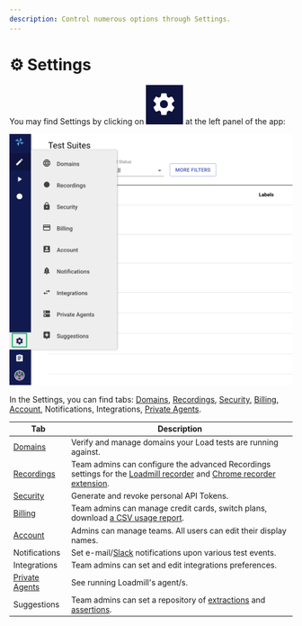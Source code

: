 ```yaml
---
description: Control numerous options through Settings.
---
```


# ⚙ Settings

You may find Settings by clicking on <img src="../.gitbook/assets/Screenshot (46).png" alt="" data-size="line"> at the left panel of the app:

![](<../.gitbook/assets/Screenshot (47).png>)

In the Settings, you can find tabs: [Domains](https://docs.loadmill.com/load-testing/setup/domain-verification), [Recordings](https://docs.loadmill.com/working-with-the-recorder/recorder-settings), [Security](https://docs.loadmill.com/integrations/api-tokens), [Billing](https://docs.loadmill.com/account-settings/billing), [Account](https://docs.loadmill.com/collaboration/teams), Notifications, Integrations, [Private Agents](https://docs.loadmill.com/api-testing/testing-localhost-application).

| Tab                                                                                   | Description                                                                                                                                                                                                                                         |
| ------------------------------------------------------------------------------------- | --------------------------------------------------------------------------------------------------------------------------------------------------------------------------------------------------------------------------------------------------- |
| [Domains](https://docs.loadmill.com/load-testing/setup/domain-verification)           | Verify and manage domains your Load tests are running against.                                                                                                                                                                                      |
| [Recordings](https://docs.loadmill.com/working-with-the-recorder/recorder-settings)   | Team admins can configure the advanced Recordings settings for the [Loadmill recorder](https://docs.loadmill.com/working-with-the-recorder) and [Chrome recorder extension](https://docs.loadmill.com/working-with-the-recorder).                   |
| [Security](https://docs.loadmill.com/integrations/api-tokens)                         | Generate and revoke personal API Tokens.                                                                                                                                                                                                            |
| [Billing](https://docs.loadmill.com/account-settings/billing)                         | Team admins can manage credit cards, switch plans, download [a CSV usage report](https://docs.loadmill.com/account-settings/usage-report).                                                                                                          |
| [Account](https://docs.loadmill.com/collaboration/teams)                              | Admins can manage teams. All users can edit their display names.                                                                                                                                                                                    |
| Notifications                                                                         | Set e-mail/[Slack](https://docs.loadmill.com/integrations/slack-integration) notifications upon various test events.                                                                                                                                |
| Integrations                                                                          | Team admins can set and edit integrations preferences.                                                                                                                                                                                              |
| [Private Agents](https://docs.loadmill.com/api-testing/testing-localhost-application) | See running Loadmill's agent/s.                                                                                                                                                                                                                     |
| Suggestions                                                                           | Team admins can set a repository of [extractions](https://docs.loadmill.com/api-testing/test-suite-editor/set-parameters-extractions#suggestions) and [assertions](https://docs.loadmill.com/api-testing/test-suite-editor/assertions#suggestions). |
